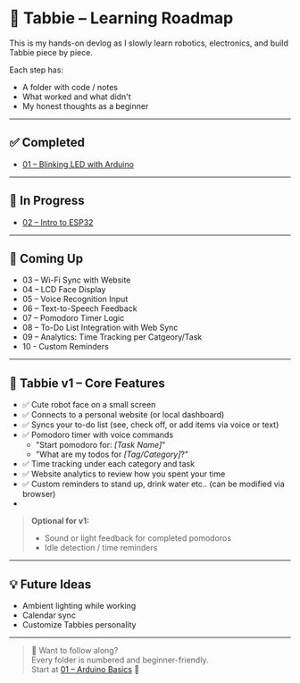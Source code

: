 # 🧠 Tabbie – Learning Roadmap

This is my hands-on devlog as I slowly learn robotics, electronics, and build Tabbie piece by piece.

Each step has:
- A folder with code / notes
- What worked and what didn't
- My honest thoughts as a beginner


---

## ✅ Completed
- [01 – Blinking LED with Arduino](./01-arduino-uno-basic)

---

## 🚧 In Progress
- [02 – Intro to ESP32](./02-esp-32-basics)

---

## 🧪 Coming Up


- 03 – Wi-Fi Sync with Website  
- 04 – LCD Face Display  
- 05 – Voice Recognition Input  
- 06 – Text-to-Speech Feedback  
- 07 – Pomodoro Timer Logic  
- 08 – To-Do List Integration with Web Sync  
- 09 – Analytics: Time Tracking per Catgeory/Task
- 10 - Custom Reminders 

---

## 🎯 Tabbie v1 – Core Features

- ✅ Cute robot face on a small screen  
- ✅ Connects to a personal website (or local dashboard)  
- ✅ Syncs your to-do list (see, check off, or add items via voice or text)  
- ✅ Pomodoro timer with voice commands  
  - "Start pomodoro for: _[Task Name]_"  
  - "What are my todos for _[Tag/Category]_?"  
- ✅ Time tracking under each category and task  
- ✅ Website analytics to review how you spent your time
- ✅ Custom reminders to stand up, drink water etc.. (can be modified via browser)
- 

> **Optional for v1:**
> - Sound or light feedback for completed pomodoros  
> - Idle detection / time reminders  

---

## 💡 Future Ideas
 
- Ambient lighting while working  
- Calendar sync  
- Customize Tabbies personality  

---

> 📌 Want to follow along?  
> Every folder is numbered and beginner-friendly.  
> Start at [01 – Arduino Basics](./01-arduino-uno-basic/) 🚀  
